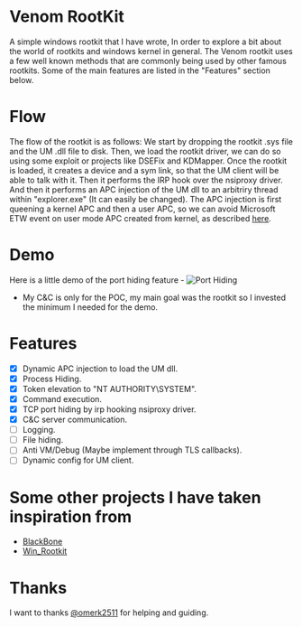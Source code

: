 # Venom RootKit
A simple windows rootkit that I have wrote, In order to explore a bit about the world of rootkits and windows kernel in general.
The Venom rootkit uses a few well known methods that are commonly being used by other famous rootkits. Some of the main features are listed in the "Features" section below.

# Flow
The flow of the rootkit is as follows:
We start by dropping the rootkit .sys file and the UM .dll file to disk.
Then, we load the rootkit driver, we can do so using some exploit or projects like DSEFix and KDMapper.
Once the rootkit is loaded, it creates a device and a sym link, so that the UM client will be able to talk with it.
Then it performs the IRP hook over the nsiproxy driver. And then it performs an APC injection of the UM dll to an arbitriry thread within "explorer.exe" (It can easily be changed). The APC injection is first queening a kernel APC and then a user APC, so we can avoid Microsoft ETW event on user mode APC created from kernel, as described [here](https://medium.com/@philiptsukerman/bypassing-the-microsoft-windows-threat-intelligence-kernel-apc-injection-sensor-92266433e0b0).

# Demo
Here is a little demo of the port hiding feature -
![Port Hiding](https://imgur.com/f5Qtlf1)

* My C&C is only for the POC, my main goal was the rootkit so I invested the minimum I needed for the demo.

# Features
- [x] Dynamic APC injection to load the UM dll.
- [x] Process Hiding.
- [x] Token elevation to "NT AUTHORITY\SYSTEM".
- [x] Command execution.
- [x] TCP port hiding by irp hooking nsiproxy driver.
- [x] C&C server communication. 
- [ ] Logging.
- [ ] File hiding.
- [ ] Anti VM/Debug (Maybe implement through TLS callbacks).
- [ ] Dynamic config for UM client.

# Some other projects I have taken inspiration from
 - [BlackBone](https://github.com/DarthTon/Blackbone)
 - [Win_Rootkit](https://github.com/alal4465/Win_Rootkit)

# Thanks
I want to thanks [@omerk2511](https://github.com/omerk2511) for helping and guiding.
